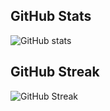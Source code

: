 
## GitHub Stats

![GitHub stats](https://github-readme-stats.vercel.app/api?username=iamwendellbalagot&show_icons=true&count_private=true&hide=stars,issues&theme=dark)


## GitHub Streak

![GitHub Streak](http://github-readme-streak-stats.herokuapp.com?user=iamwendellbalagot&theme=dark)
